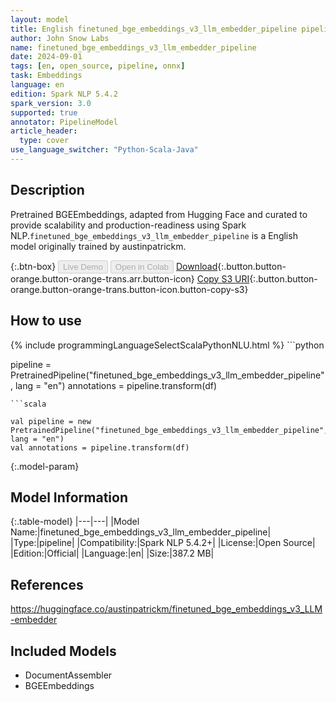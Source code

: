 ```yaml
---
layout: model
title: English finetuned_bge_embeddings_v3_llm_embedder_pipeline pipeline BGEEmbeddings from austinpatrickm
author: John Snow Labs
name: finetuned_bge_embeddings_v3_llm_embedder_pipeline
date: 2024-09-01
tags: [en, open_source, pipeline, onnx]
task: Embeddings
language: en
edition: Spark NLP 5.4.2
spark_version: 3.0
supported: true
annotator: PipelineModel
article_header:
  type: cover
use_language_switcher: "Python-Scala-Java"
---
```


## Description

Pretrained BGEEmbeddings, adapted from Hugging Face and curated to provide scalability and production-readiness using Spark NLP.`finetuned_bge_embeddings_v3_llm_embedder_pipeline` is a English model originally trained by austinpatrickm.

{:.btn-box}
<button class="button button-orange" disabled>Live Demo</button>
<button class="button button-orange" disabled>Open in Colab</button>
[Download](https://s3.amazonaws.com/auxdata.johnsnowlabs.com/public/models/finetuned_bge_embeddings_v3_llm_embedder_pipeline_en_5.4.2_3.0_1725198509633.zip){:.button.button-orange.button-orange-trans.arr.button-icon}
[Copy S3 URI](s3://auxdata.johnsnowlabs.com/public/models/finetuned_bge_embeddings_v3_llm_embedder_pipeline_en_5.4.2_3.0_1725198509633.zip){:.button.button-orange.button-orange-trans.button-icon.button-copy-s3}

## How to use



<div class="tabs-box" markdown="1">
{% include programmingLanguageSelectScalaPythonNLU.html %}
```python

pipeline = PretrainedPipeline("finetuned_bge_embeddings_v3_llm_embedder_pipeline", lang = "en")
annotations =  pipeline.transform(df)   

```
```scala

val pipeline = new PretrainedPipeline("finetuned_bge_embeddings_v3_llm_embedder_pipeline", lang = "en")
val annotations = pipeline.transform(df)

```
</div>

{:.model-param}
## Model Information

{:.table-model}
|---|---|
|Model Name:|finetuned_bge_embeddings_v3_llm_embedder_pipeline|
|Type:|pipeline|
|Compatibility:|Spark NLP 5.4.2+|
|License:|Open Source|
|Edition:|Official|
|Language:|en|
|Size:|387.2 MB|

## References

https://huggingface.co/austinpatrickm/finetuned_bge_embeddings_v3_LLM-embedder

## Included Models

- DocumentAssembler
- BGEEmbeddings